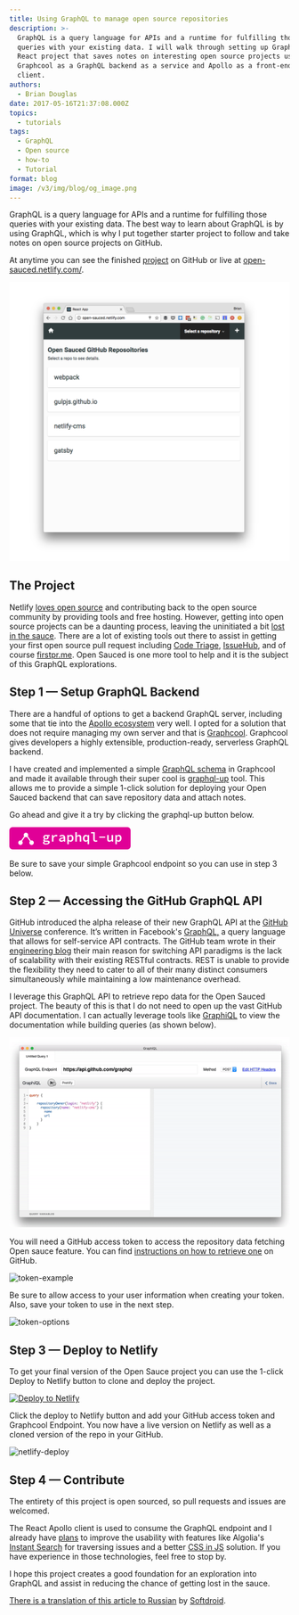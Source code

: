 ```yaml
---
title: Using GraphQL to manage open source repositories
description: >-
  GraphQL is a query language for APIs and a runtime for fulfilling those
  queries with your existing data. I will walk through setting up GraphQL in a
  React project that saves notes on interesting open source projects using
  Graphcool as a GraphQL backend as a service and Apollo as a front-end GrpahQL
  client.
authors:
  - Brian Douglas
date: 2017-05-16T21:37:08.000Z
topics:
  - tutorials
tags:
  - GraphQL
  - Open source
  - how-to
  - Tutorial
format: blog
image: /v3/img/blog/og_image.png
---
```

GraphQL is a query language for APIs and a runtime for fulfilling those queries with your existing data. The best way to learn about GraphQL is by using GraphQL, which is why I put together starter project to follow and take notes on open source projects on GitHub.

At anytime you can see the finished [project](https://github.com/bdougie/open-sauced) on GitHub or live at [open-sauced.netlify.com/](http://open-sauced.netlify.com/).

![open-sauced](/v3/img/blog/open-sauced.png)

## The Project

Netlify [loves open source](https://www.netlify.com/open-source/) and contributing back to the open source community by providing tools and free hosting. However, getting into open source projects can be a daunting process, leaving the uninitiated a bit [lost in the sauce](http://onlineslangdictionary.com/meaning-definition-of/lost-in-the-sauce). There are a lot of existing tools out there to assist in getting your first open source pull request including [Code Triage](https://www.codetriage.com/), [IssueHub](http://issuehub.io/), and of course [firstpr.me](http://firstpr.me/). Open Sauced is one more tool to help and it is the subject of this GraphQL explorations.

## Step 1 — Setup GraphQL Backend

There are a handful of options to get a backend GraphQL server, including some that tie into the [Apollo ecosystem](http://dev.apollodata.com/tools/graphql-server/) very well. I opted for a solution that does not require managing my own server and that is [Graphcool](https://www.graph.cool/). Graphcool gives developers a highly extensible, production-ready, serverless GraphQL backend.

I have created and implemented a simple [GraphQL schema](https://github.com/bdougie/open-sauced/blob/master/open-sauced.schema) in Graphcool and made it available through their super cool is [graphql-up](https://www.graph.cool/graphql-up/) tool. This allows me to provide a simple 1-click solution for deploying your Open Sauced backend that can save repository data and attach notes.

Go ahead and give it a try by clicking the graphql-up button below.

[![graphql-up](/v3/img/blog/graphql-up.svg)](https://www.graph.cool/graphql-up/new?source=https://raw.githubusercontent.com/bdougie/open-sauced/master/open-sauced.schema)

Be sure to save your simple Graphcool endpoint so you can use in step 3 below.

## Step 2 — Accessing the GitHub GraphQL API

GitHub introduced the alpha release of their new GraphQL API at the [GitHub Universe](https://github.com/universe-2016) conference. It’s written in Facebook's [GraphQL,](http://graphql.org/) a query language that allows for self-service API contracts. The GitHub team wrote in their [engineering blog](http://githubengineering.com/the-github-graphql-api/) their main reason for switching API paradigms is the lack of scalability with their existing RESTful contracts. REST is unable to provide the flexibility they need to cater to all of their many distinct consumers simultaneously while maintaining a low maintenance overhead.

I leverage this GraphQL API to retrieve repo data for the Open Sauced project. The beauty of this is that I do not need to open up the vast GitHub API documentation. I can actually leverage tools like [GraphiQL](https://github.com/graphql/graphiql) to view the documentation while building queries (as shown below).

![graphqiql-example](/v3/img/blog/graphiql-example.gif)

You will need a GitHub access token to access the repository data fetching Open sauce feature. You can find [instructions on how to retrieve one](https://help.github.com/articles/creating-a-personal-access-token-for-the-command-line/) on GitHub.

![token-example](https://i.imgur.com/TAvrse9.png)

Be sure to allow access to your user information when creating your token. Also, save your token to use in the next step.

![token-options](https://i.imgur.com/WefKl5c.png)

## Step 3 — Deploy to Netlify

To get your final version of the Open Sauce project you can use the 1-click Deploy to Netlify button to clone and deploy the project.

[![Deploy to Netlify](https://www.netlify.com/img/deploy/button.svg)](https://app.netlify.com/start/deploy?repository=https://github.com/bdougie/open-sauced)

Click the deploy to Netlify button and add your GitHub access token and Graphcool Endpoint. You now have a live version on Netlify as well as a cloned version of the repo in your GitHub.

![netlify-deploy](https://i.imgur.com/Ew8G2z8.png)

## Step 4 — Contribute

The entirety of this project is open sourced, so pull requests and issues are welcomed.

The React Apollo client is used to consume the GraphQL endpoint and I already have [plans](https://github.com/bdougie/open-sauced/issues/18) to improve the usability with features like Algolia's [Instant Search](https://www.algolia.com/lp/index.html) for traversing issues and a better [CSS in JS](https://github.com/bdougie/open-sauced/issues/3) solution. If you have experience in those technologies, feel free to stop by.

I hope this project creates a good foundation for an exploration into GraphQL and assist in reducing the chance of getting lost in the sauce.

[There is a translation of this article to Russian](http://softdroid.net/ispolzovanie-graphql-dlya-upravleniya-hranilishchami) by [Softdroid](http://softdroid.net/).
